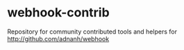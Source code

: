 # webhook-contrib
Repository for community contributed tools and helpers for http://github.com/adnanh/webhook
